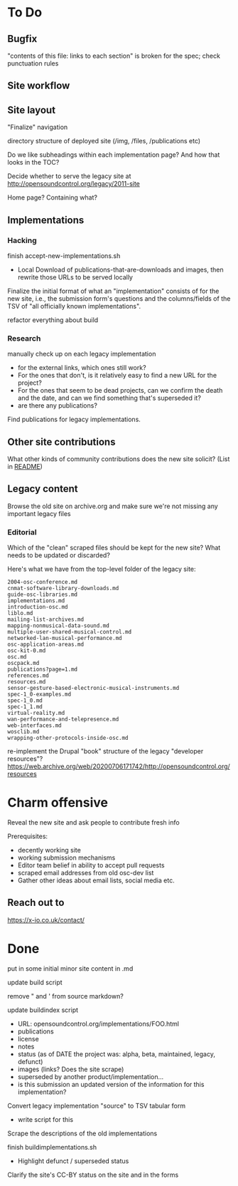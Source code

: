 # To Do

## Bugfix

"contents of this file: links to each section" is broken for the spec;
check punctuation rules


## Site workflow



## Site layout

"Finalize" navigation

directory structure of deployed site (/img, /files, /publications etc)

Do we like subheadings within each implementation page?  And how that looks in the TOC?

Decide whether to serve the legacy site at http://opensoundcontrol.org/legacy/2011-site 

Home page?  Containing what?



## Implementations

### Hacking

finish accept-new-implementations.sh
- Local Download of publications-that-are-downloads and images, then
  rewrite those URLs to be served locally


Finalize the initial format of what an "implementation" consists of for
the new site, i.e., the submission form's questions and the
columns/fields of the TSV of "all officially known implementations".

refactor everything about build


### Research

manually check up on each legacy implementation

 - for the external links, which ones still work?
 - For the ones that don't, is it relatively easy to find a new URL for the project?
 - For the ones that seem to be dead projects, can we confirm the
   death and the date, and can we find something that's superseded it?
 - are there any publications?
 
Find publications for legacy implementations.



## Other site contributions

What other kinds of community contributions does the new site solicit?
(List in [README](README.html))



## Legacy content

Browse the old site on archive.org and make sure we're not missing any important legacy files



### Editorial 

Which of the "clean" scraped files should be kept for the new site?
What needs to be updated or discarded?

Here's what we have from the top-level folder of the legacy site:

````
2004-osc-conference.md
cnmat-software-library-downloads.md
guide-osc-libraries.md
implementations.md
introduction-osc.md
liblo.md
mailing-list-archives.md
mapping-nonmusical-data-sound.md
multiple-user-shared-musical-control.md
networked-lan-musical-performance.md
osc-application-areas.md
osc-kit-0.md
osc.md
oscpack.md
publications?page=1.md
references.md
resources.md
sensor-gesture-based-electronic-musical-instruments.md
spec-1_0-examples.md
spec-1_0.md
spec-1_1.md
virtual-reality.md
wan-performance-and-telepresence.md
web-interfaces.md
wosclib.md
wrapping-other-protocols-inside-osc.md
````


re-implement the Drupal "book" structure of the legacy "developer resources"?
    https://web.archive.org/web/20200706171742/http://opensoundcontrol.org/resources
    



# Charm offensive

Reveal the new site and ask people to contribute fresh info

Prerequisites: 

* decently working site
* working submission mechanisms
* Editor team belief in ability to accept pull requests
* scraped email addresses from old osc-dev list
* Gather other ideas about email lists, social media etc.


## Reach out to

<https://x-io.co.uk/contact/>




# Done

put in some initial minor site content in .md

update build script

remove \" and \' from source markdown?

update buildindex script


- URL: opensoundcontrol.org/implementations/FOO.html
- publications
- license
- notes
- status (as of DATE the project was: alpha, beta, maintained, legacy, defunct)
- images (links? Does the site scrape)
- superseded by another product/implementation...
- is this submission an updated version of the information for this implementation?

Convert legacy implementation "source" to TSV tabular form
- write script for this

Scrape the descriptions of the old implementations


finish buildimplementations.sh

- Highlight defunct / superseded status



Clarify the site's CC-BY status on the site and in the forms

